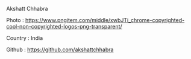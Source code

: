 Akshatt Chhabra

Photo : https://www.pngitem.com/middle/xwbJTi_chrome-copyrighted-cool-non-copyrighted-logos-png-transparent/

Country : India

Github : https://github.com/akshattchhabra
